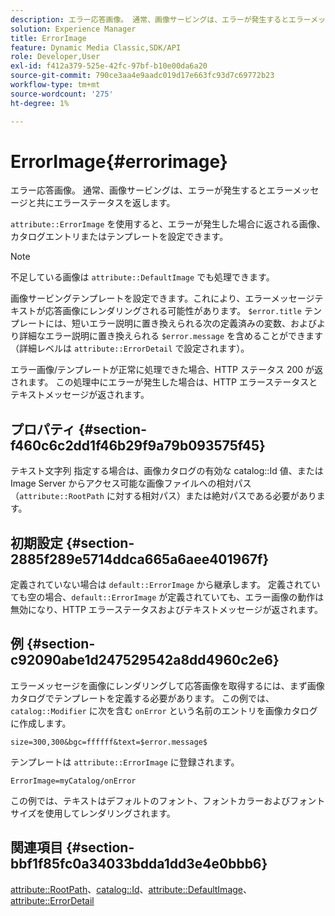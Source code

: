 ```yaml
---
description: エラー応答画像。 通常、画像サービングは、エラーが発生するとエラーメッセージと共にエラーステータスを返します。
solution: Experience Manager
title: ErrorImage
feature: Dynamic Media Classic,SDK/API
role: Developer,User
exl-id: f412a379-525e-42fc-97bf-b10e00da6a20
source-git-commit: 790ce3aa4e9aadc019d17e663fc93d7c69772b23
workflow-type: tm+mt
source-wordcount: '275'
ht-degree: 1%

---
```


# ErrorImage{#errorimage}

エラー応答画像。 通常、画像サービングは、エラーが発生するとエラーメッセージと共にエラーステータスを返します。

`attribute::ErrorImage` を使用すると、エラーが発生した場合に返される画像、カタログエントリまたはテンプレートを設定できます。

>[!NOTE]
>
>不足している画像は `attribute::DefaultImage` でも処理できます。

画像サービングテンプレートを設定できます。これにより、エラーメッセージテキストが応答画像にレンダリングされる可能性があります。 `$error.title` テンプレートには、短いエラー説明に置き換えられる次の定義済みの変数、およびより詳細なエラー説明に置き換えられる `$error.message` を含めることができます（詳細レベルは `attribute::ErrorDetail` で設定されます）。

エラー画像/テンプレートが正常に処理できた場合、HTTP ステータス 200 が返されます。 この処理中にエラーが発生した場合は、HTTP エラーステータスとテキストメッセージが返されます。

## プロパティ {#section-f460c6c2dd1f46b29f9a79b093575f45}

テキスト文字列 指定する場合は、画像カタログの有効な catalog::Id 値、または Image Server からアクセス可能な画像ファイルへの相対パス（`attribute::RootPath` に対する相対パス）または絶対パスである必要があります。

## 初期設定 {#section-2885f289e5714ddca665a6aee401967f}

定義されていない場合は `default::ErrorImage` から継承します。 定義されていても空の場合、`default::ErrorImage` が定義されていても、エラー画像の動作は無効になり、HTTP エラーステータスおよびテキストメッセージが返されます。

## 例 {#section-c92090abe1d247529542a8dd4960c2e6}

エラーメッセージを画像にレンダリングして応答画像を取得するには、まず画像カタログでテンプレートを定義する必要があります。 この例では、`catalog::Modifier` に次を含む `onError` という名前のエントリを画像カタログに作成します。

`size=300,300&bgc=ffffff&text=$error.message$`

テンプレートは `attribute::ErrorImage` に登録されます。

`ErrorImage=myCatalog/onError`

この例では、テキストはデフォルトのフォント、フォントカラーおよびフォントサイズを使用してレンダリングされます。

## 関連項目 {#section-bbf1f85fc0a34033bdda1dd3e4e0bbb6}

[attribute::RootPath](../../../../../is-api/image-catalog/image-serving-api-ref/c-image-catalog-reference/c-attributes-reference/r-rootpath.md#reference-17d57e5967be403b8408fa7214017494)、[catalog::Id](/help/aem-is-ir-api/is-api/image-catalog/image-serving-api-ref/c-image-catalog-reference/c-image-svg-data-reference/c-image-data-reference/r-id-cat.md)、[attribute::DefaultImage](../../../../../is-api/image-catalog/image-serving-api-ref/c-image-catalog-reference/c-attributes-reference/r-is-cat-defaultimage.md#reference-8e9900e129f54ed68462a3c2fc3bc433)、[attribute::ErrorDetail](../../../../../is-api/image-catalog/image-serving-api-ref/c-image-catalog-reference/c-attributes-reference/r-errordetail.md#reference-4987c8cddcba4c88960170e49cafc561)
